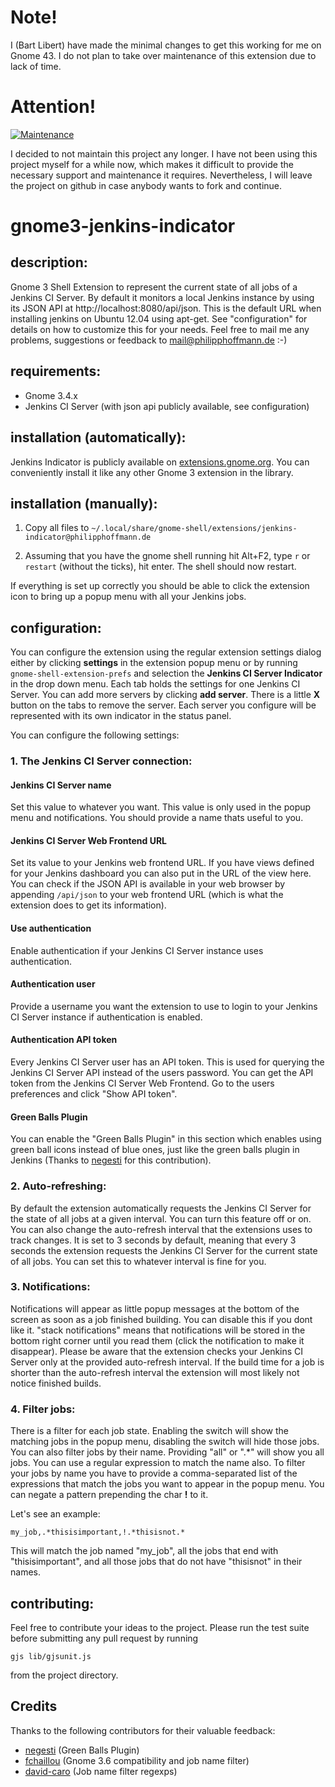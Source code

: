 # Note!
I (Bart Libert) have made the minimal changes to get this working for me on Gnome 43. I do not plan to take over
maintenance of this extension due to lack of time.

# Attention!
[![Maintenance](https://img.shields.io/badge/Maintained%3F-no-red.svg)](https://bitbucket.org/lbesson/ansi-colors)

I decided to not maintain this project any longer. I have not been using this project myself for a while now, which makes it difficult to provide the necessary support and maintenance it requires. Nevertheless, I will leave the project on github in case anybody wants to fork and continue.

# gnome3-jenkins-indicator

## description:
Gnome 3 Shell Extension to represent the current state of all jobs of a Jenkins CI Server.
By default it monitors a local Jenkins instance by using its JSON API at http://localhost:8080/api/json.
This is the default URL when installing jenkins on Ubuntu 12.04 using apt-get.
See "configuration" for details on how to customize this for your needs.
Feel free to mail me any problems, suggestions or feedback to mail@philipphoffmann.de :-)

## requirements:
- Gnome 3.4.x
- Jenkins CI Server (with json api publicly available, see configuration)

## installation (automatically):
Jenkins Indicator is publicly available on [extensions.gnome.org](https://extensions.gnome.org/extension/399/jenkins-ci-server-indicator/).
You can conveniently install it like any other Gnome 3 extension in the library.

## installation (manually):
1. Copy all files to `~/.local/share/gnome-shell/extensions/jenkins-indicator@philipphoffmann.de`

2. Assuming that you have the gnome shell running hit Alt+F2, type `r` or `restart` (without the ticks), hit enter. The shell should now restart.

If everything is set up correctly you should be able to click the extension icon to bring up a popup menu with all your Jenkins jobs. 

## configuration:
You can configure the extension using the regular extension settings dialog either by clicking **settings** in the extension popup menu or by running `gnome-shell-extension-prefs` and selection the **Jenkins CI Server Indicator** in the drop down menu. 
Each tab holds the settings for one Jenkins CI Server.
You can add more servers by clicking **add server**.
There is a little **X** button on the tabs to remove the server.
Each server you configure will be represented with its own indicator in the status panel.

You can configure the following settings:

### 1. The Jenkins CI Server connection:
#### Jenkins CI Server name
Set this value to whatever you want. This value is only used in the popup menu and notifications. You should provide a name thats useful to you.

#### Jenkins CI Server Web Frontend URL
Set its value to your Jenkins web frontend URL. If you have views defined for your Jenkins dashboard you can also put in the URL of the view here.
You can check if the JSON API is available in your web browser by appending `/api/json` to your web frontend URL (which is what the extension does to get its information).

#### Use authentication
Enable authentication if your Jenkins CI Server instance uses authentication.

#### Authentication user
Provide a username you want the extension to use to login to your Jenkins CI Server instance if authentication is enabled.

#### Authentication API token
Every Jenkins CI Server user has an API token. This is used for querying the Jenkins CI Server API instead of the users password. You can get the API token from the Jenkins CI Server Web Frontend. Go to the users preferences and click "Show API token".

#### Green Balls Plugin
You can enable the "Green Balls Plugin" in this section which enables using green ball icons instead of blue ones, just like the green balls plugin in Jenkins (Thanks to [negesti](https://github.com/negesti) for this contribution).

### 2. Auto-refreshing:
By default the extension automatically requests the Jenkins CI Server for the state of all jobs at a given interval.
You can turn this feature off or on.
You can also change the auto-refresh interval that the extensions uses to track changes.
It is set to 3 seconds by default, meaning that every 3 seconds the extension requests the Jenkins CI Server for the current state of all jobs.
You can set this to whatever interval is fine for you.

### 3. Notifications:
Notifications will appear as little popup messages at the bottom of the screen as soon as a job finished building.
You can disable this if you dont like it.
"stack notifications" means that notifications will be stored in the bottom right corner until you read them (click the notification to make it disappear).
Please be aware that the extension checks your Jenkins CI Server only at the provided auto-refresh interval.
If the build time for a job is shorter than the auto-refresh interval the extension will most likely not notice finished builds.

### 4. Filter jobs:
There is a filter for each job state. Enabling the switch will show the matching jobs in the popup menu, disabling the switch will hide those jobs.
You can also filter jobs by their name. Providing "all" or ".*" will show you all jobs. You can use a regular expression to match the name also.
To filter your jobs by name you have to provide a comma-separated list of the expressions that match the jobs you want to appear in the popup menu.
You can negate a pattern prepending the char **!** to it.

Let's see an example:

```
my_job,.*thisisimportant,!.*thisisnot.*
```

This will match the job named "my_job", all the jobs that end with "thisisimportant", and all those jobs that do not have "thisisnot" in their names.

## contributing:
Feel free to contribute your ideas to the project. Please run the test suite before submitting any pull request by running
```
gjs lib/gjsunit.js
```
from the project directory.

## Credits
Thanks to the following contributors for their valuable feedback:
- [negesti](https://github.com/negesti) (Green Balls Plugin)
- [fchaillou](https://github.com/fchaillou) (Gnome 3.6 compatibility and job name filter)
- [david-caro](https://github.com/david-caro) (Job name filter regexps)
